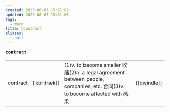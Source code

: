 ```yaml
---
created: 2023-08-03 15:31:02
updated: 2023-08-03 15:31:06
tags:
  - Word
title: 📖contract
aliases:
  - null
---
```


<pre><strong>contract</strong></pre>
|   |   |   |   |
|---|---|---|---|
|contract|[ˈkɒntrækt]|(1)v. to become smaller 收缩(2)n. a legal agreement between people, companies, etc. 合同(3)v. to become affected with 感染|[[dwindle]]|